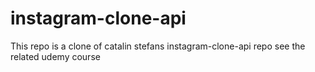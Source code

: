 # instagram-clone-api
This repo is a clone of catalin stefans instagram-clone-api repo
see the related udemy course
